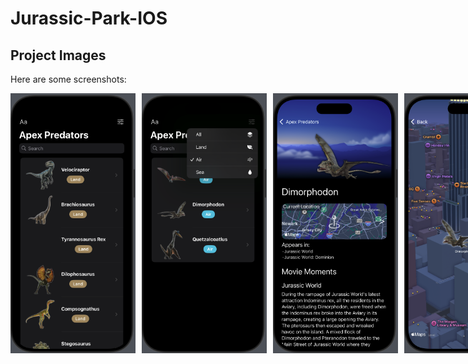# Jurassic-Park-IOS
## Project Images

Here are some screenshots:

<div style="display: flex; gap: 10px;">
  <img src="1.png" alt="1" width="200" />
  <img src="2.png" alt="2" width="200" />
  <img src="3.png" alt="3" width="200" />
  <img src="4.png" alt="4" width="200" />
  <img src="5.png" alt="5" width="200" />
</div>
